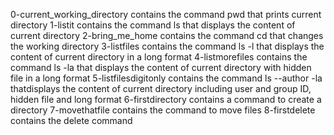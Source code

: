 0-current_working_directory contains the command pwd that prints current directory
1-listit contains the command ls that displays the content of current directory
2-bring_me_home contains the command cd that changes the working directory
3-listfiles contains the command ls -l that displays the content of current directory in a long format
4-listmorefiles contains the command ls -la that displays the content of current directory with hidden file in a long format
5-listfilesdigitonly contains the command ls --author -la thatdisplays the content of current directory including user and group ID, hidden file and long format
6-firstdirectory contains a command to create a directory
7-movethatfile contains the command to move files
8-firstdelete contains the delete command
